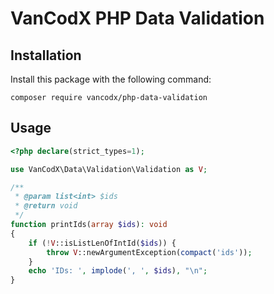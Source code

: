 VanCodX PHP Data Validation
===========================

Installation
------------

Install this package with the following command:

```
composer require vancodx/php-data-validation
```

Usage
-----

```php
<?php declare(strict_types=1);

use VanCodX\Data\Validation\Validation as V;

/**
 * @param list<int> $ids
 * @return void
 */
function printIds(array $ids): void
{
    if (!V::isListLenOfIntId($ids)) {
        throw V::newArgumentException(compact('ids'));
    }
    echo 'IDs: ', implode(', ', $ids), "\n";
}
```
